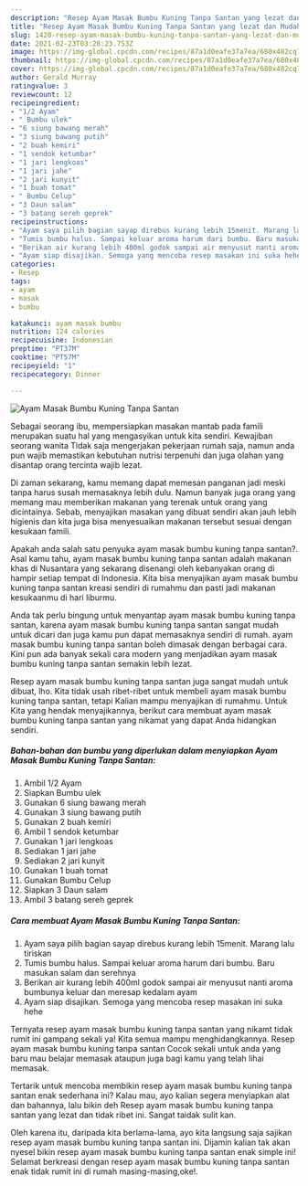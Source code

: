 ```yaml
---
description: "Resep Ayam Masak Bumbu Kuning Tanpa Santan yang lezat dan Mudah Dibuat"
title: "Resep Ayam Masak Bumbu Kuning Tanpa Santan yang lezat dan Mudah Dibuat"
slug: 1420-resep-ayam-masak-bumbu-kuning-tanpa-santan-yang-lezat-dan-mudah-dibuat
date: 2021-02-23T03:28:23.753Z
image: https://img-global.cpcdn.com/recipes/87a1d0eafe37a7ea/680x482cq70/ayam-masak-bumbu-kuning-tanpa-santan-foto-resep-utama.jpg
thumbnail: https://img-global.cpcdn.com/recipes/87a1d0eafe37a7ea/680x482cq70/ayam-masak-bumbu-kuning-tanpa-santan-foto-resep-utama.jpg
cover: https://img-global.cpcdn.com/recipes/87a1d0eafe37a7ea/680x482cq70/ayam-masak-bumbu-kuning-tanpa-santan-foto-resep-utama.jpg
author: Gerald Murray
ratingvalue: 3
reviewcount: 12
recipeingredient:
- "1/2 Ayam"
- " Bumbu ulek"
- "6 siung bawang merah"
- "3 siung bawang putih"
- "2 buah kemiri"
- "1 sendok ketumbar"
- "1 jari lengkoas"
- "1 jari jahe"
- "2 jari kunyit"
- "1 buah tomat"
- " Bumbu Celup"
- "3 Daun salam"
- "3 batang sereh geprek"
recipeinstructions:
- "Ayam saya pilih bagian sayap direbus kurang lebih 15menit. Marang lalu tiriskan"
- "Tumis bumbu halus. Sampai keluar aroma harum dari bumbu. Baru masukan salam dan serehnya"
- "Berikan air kurang lebih 400ml godok sampai air menyusut nanti aroma bumbunya keluar dan meresap kedalam ayam"
- "Ayam siap disajikan. Semoga yang mencoba resep masakan ini suka hehe"
categories:
- Resep
tags:
- ayam
- masak
- bumbu

katakunci: ayam masak bumbu 
nutrition: 124 calories
recipecuisine: Indonesian
preptime: "PT37M"
cooktime: "PT57M"
recipeyield: "1"
recipecategory: Dinner

---
```



![Ayam Masak Bumbu Kuning Tanpa Santan](https://img-global.cpcdn.com/recipes/87a1d0eafe37a7ea/680x482cq70/ayam-masak-bumbu-kuning-tanpa-santan-foto-resep-utama.jpg)

Sebagai seorang ibu, mempersiapkan masakan mantab pada famili merupakan suatu hal yang mengasyikan untuk kita sendiri. Kewajiban seorang  wanita Tidak saja mengerjakan pekerjaan rumah saja, namun anda pun wajib memastikan kebutuhan nutrisi terpenuhi dan juga olahan yang disantap orang tercinta wajib lezat.

Di zaman  sekarang, kamu memang dapat memesan panganan jadi meski tanpa harus susah memasaknya lebih dulu. Namun banyak juga orang yang memang mau memberikan makanan yang terenak untuk orang yang dicintainya. Sebab, menyajikan masakan yang dibuat sendiri akan jauh lebih higienis dan kita juga bisa menyesuaikan makanan tersebut sesuai dengan kesukaan famili. 



Apakah anda salah satu penyuka ayam masak bumbu kuning tanpa santan?. Asal kamu tahu, ayam masak bumbu kuning tanpa santan adalah makanan khas di Nusantara yang sekarang disenangi oleh kebanyakan orang di hampir setiap tempat di Indonesia. Kita bisa menyajikan ayam masak bumbu kuning tanpa santan kreasi sendiri di rumahmu dan pasti jadi makanan kesukaanmu di hari liburmu.

Anda tak perlu bingung untuk menyantap ayam masak bumbu kuning tanpa santan, karena ayam masak bumbu kuning tanpa santan sangat mudah untuk dicari dan juga kamu pun dapat memasaknya sendiri di rumah. ayam masak bumbu kuning tanpa santan boleh dimasak dengan berbagai cara. Kini pun ada banyak sekali cara modern yang menjadikan ayam masak bumbu kuning tanpa santan semakin lebih lezat.

Resep ayam masak bumbu kuning tanpa santan juga sangat mudah untuk dibuat, lho. Kita tidak usah ribet-ribet untuk membeli ayam masak bumbu kuning tanpa santan, tetapi Kalian mampu menyajikan di rumahmu. Untuk Kita yang hendak menyajikannya, berikut cara membuat ayam masak bumbu kuning tanpa santan yang nikamat yang dapat Anda hidangkan sendiri.

<!--inarticleads1-->

##### Bahan-bahan dan bumbu yang diperlukan dalam menyiapkan Ayam Masak Bumbu Kuning Tanpa Santan:

1. Ambil 1/2 Ayam
1. Siapkan  Bumbu ulek
1. Gunakan 6 siung bawang merah
1. Gunakan 3 siung bawang putih
1. Gunakan 2 buah kemiri
1. Ambil 1 sendok ketumbar
1. Gunakan 1 jari lengkoas
1. Sediakan 1 jari jahe
1. Sediakan 2 jari kunyit
1. Gunakan 1 buah tomat
1. Gunakan  Bumbu Celup
1. Siapkan 3 Daun salam
1. Ambil 3 batang sereh geprek




<!--inarticleads2-->

##### Cara membuat Ayam Masak Bumbu Kuning Tanpa Santan:

1. Ayam saya pilih bagian sayap direbus kurang lebih 15menit. Marang lalu tiriskan
1. Tumis bumbu halus. Sampai keluar aroma harum dari bumbu. Baru masukan salam dan serehnya
1. Berikan air kurang lebih 400ml godok sampai air menyusut nanti aroma bumbunya keluar dan meresap kedalam ayam
1. Ayam siap disajikan. Semoga yang mencoba resep masakan ini suka hehe




Ternyata resep ayam masak bumbu kuning tanpa santan yang nikamt tidak rumit ini gampang sekali ya! Kita semua mampu menghidangkannya. Resep ayam masak bumbu kuning tanpa santan Cocok sekali untuk anda yang baru mau belajar memasak ataupun juga bagi kamu yang telah lihai memasak.

Tertarik untuk mencoba membikin resep ayam masak bumbu kuning tanpa santan enak sederhana ini? Kalau mau, ayo kalian segera menyiapkan alat dan bahannya, lalu bikin deh Resep ayam masak bumbu kuning tanpa santan yang lezat dan tidak ribet ini. Sangat taidak sulit kan. 

Oleh karena itu, daripada kita berlama-lama, ayo kita langsung saja sajikan resep ayam masak bumbu kuning tanpa santan ini. Dijamin kalian tak akan nyesel bikin resep ayam masak bumbu kuning tanpa santan enak simple ini! Selamat berkreasi dengan resep ayam masak bumbu kuning tanpa santan enak tidak rumit ini di rumah masing-masing,oke!.

